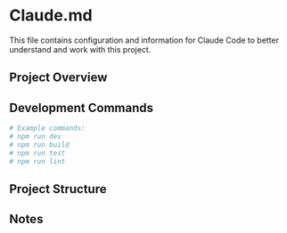 # Claude.md

This file contains configuration and information for Claude Code to better understand and work with this project.

## Project Overview
<!-- Describe what this project does -->

## Development Commands
<!-- Add your common development commands here -->
```bash
# Example commands:
# npm run dev
# npm run build
# npm run test
# npm run lint
```

## Project Structure
<!-- Describe your project structure -->

## Notes
<!-- Any additional notes or context for Claude -->